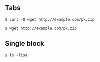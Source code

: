 ## Tabs 

```curl
$ curl -O wget http://example.com/pk.zip
```

```wget
$ wget http://example.com/pk.zip
```

## Single block

```
$ ls -lisa
```
